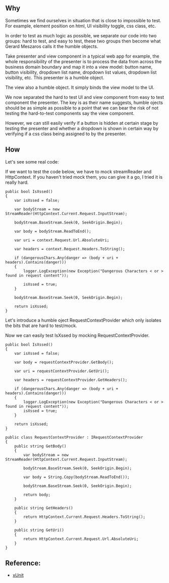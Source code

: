 
## Why

Sometimes we find ourselves in situation that is close to impossible to test. For example, element position on html, UI visibility toggle, css class, etc. 

In order to test as much logic as possible, we separate our code into two groups: hard to test, and easy to test, these two groups then become what  Gerard Meszaros calls it the humble objects.

Take presenter and view component in a typical web app for example, the whole responsibility of the presenter is to process the data from across the business domain boundary and map it into a view model: button name, button visibility, dropdown list name, dropdown list values, dropdown list visibility, etc. This presenter is a humble object.

The view also a humble object. It simply binds the view model to the UI.

We now separated the hard to test UI and view component from easy to test component the presenter. The key is as their name suggests, humble ojects should be as simple as possible to a point that we can bear the risk of not testing the hard-to-test components say the view component.

However, we can still easily verify if a button is hidden at certain stage by testing the presenter and whether a dropdown is shown in certain way by verifying if a css class being assigned to by the presenter.

## How

Let's see some real code:

If we want to test the code below, we have to mock streamReader and HttpContext. If you haven't tried mock them, you can give it a go, I tried it is really hard.

```
public bool IsXssed()
{
    var isXssed = false;

    var bodyStream = new StreamReader(HttpContext.Current.Request.InputStream);

    bodyStream.BaseStream.Seek(0, SeekOrigin.Begin);

    var body = bodyStream.ReadToEnd();
    
    var uri = context.Request.Url.AbsoluteUri;

    var headers = context.Request.Headers.ToString();

    if (dangerousChars.Any(danger => (body + uri + headers).Contains(danger)))
    {
        logger.LogException(new Exception("Dangerous Characters < or > found in request content"));
        
        isXssed = true;
    }

    bodyStream.BaseStream.Seek(0, SeekOrigin.Begin);

    return isXssed;
}
```

Let's introduce a humble oject RequestContextProvider which only isolates the bits that are hard to test/mock. 

Now we can easily test IsXssed by mocking RequestContextProvider. 

```
public bool IsXssed()
{
    var isXssed = false;

    var body = requestContextProvider.GetBody(); 

    var uri = requestContextProvider.GetUri();

    var headers = requestContextProvider.GetHeaders();

    if (dangerousChars.Any(danger => (body + uri + headers).Contains(danger)))
    {
        logger.LogException(new Exception("Dangerous Characters < or > found in request content"));
        isXssed = true;
    }
    
    return isXssed;
}
```

```
public class RequestContextProvider : IRequestContextProvider
{
    public string GetBody()
    {
        var bodyStream = new StreamReader(HttpContext.Current.Request.InputStream);

        bodyStream.BaseStream.Seek(0, SeekOrigin.Begin);

        var body = String.Copy(bodyStream.ReadToEnd());

        bodyStream.BaseStream.Seek(0, SeekOrigin.Begin);

        return body;
    }

    public string GetHeaders()
    {
        return HttpContext.Current.Request.Headers.ToString();
    }

    public string GetUri()
    {
        return HttpContext.Current.Request.Url.AbsoluteUri;
    }
}

```

## Reference:

* [xUnit](http://xunitpatterns.com/Humble%20Object.html)